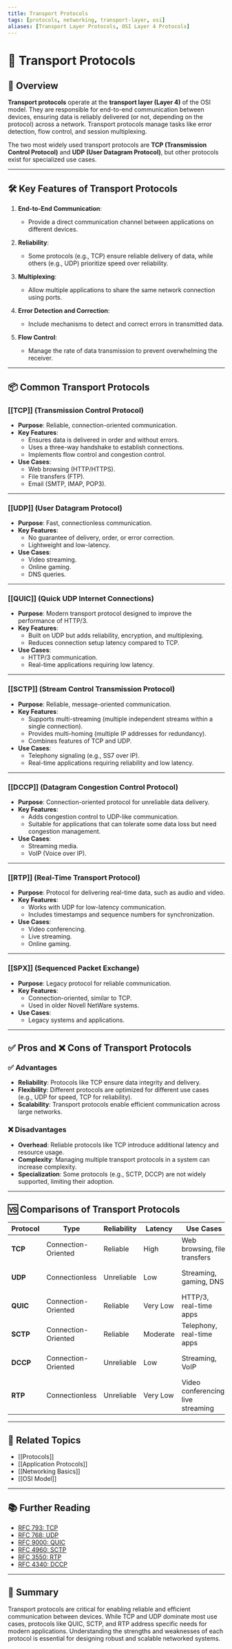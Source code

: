```yaml
---
title: Transport Protocols
tags: [protocols, networking, transport-layer, osi]
aliases: [Transport Layer Protocols, OSI Layer 4 Protocols]
---
```


# 🚚 Transport Protocols

## 🧭 Overview

**Transport protocols** operate at the **transport layer (Layer 4)** of the OSI model. They are responsible for end-to-end communication between devices, ensuring data is reliably delivered (or not, depending on the protocol) across a network. Transport protocols manage tasks like error detection, flow control, and session multiplexing.

The two most widely used transport protocols are **TCP (Transmission Control Protocol)** and **UDP (User Datagram Protocol)**, but other protocols exist for specialized use cases.

---

## 🛠️ Key Features of Transport Protocols

1. **End-to-End Communication**:
   - Provide a direct communication channel between applications on different devices.

2. **Reliability**:
   - Some protocols (e.g., TCP) ensure reliable delivery of data, while others (e.g., UDP) prioritize speed over reliability.

3. **Multiplexing**:
   - Allow multiple applications to share the same network connection using ports.

4. **Error Detection and Correction**:
   - Include mechanisms to detect and correct errors in transmitted data.

5. **Flow Control**:
   - Manage the rate of data transmission to prevent overwhelming the receiver.

---

## 📦 Common Transport Protocols

### [[TCP]] (Transmission Control Protocol)
- **Purpose**: Reliable, connection-oriented communication.
- **Key Features**:
  - Ensures data is delivered in order and without errors.
  - Uses a three-way handshake to establish connections.
  - Implements flow control and congestion control.
- **Use Cases**:
  - Web browsing (HTTP/HTTPS).
  - File transfers (FTP).
  - Email (SMTP, IMAP, POP3).

---

### [[UDP]] (User Datagram Protocol)
- **Purpose**: Fast, connectionless communication.
- **Key Features**:
  - No guarantee of delivery, order, or error correction.
  - Lightweight and low-latency.
- **Use Cases**:
  - Video streaming.
  - Online gaming.
  - DNS queries.

---

### [[QUIC]] (Quick UDP Internet Connections)
- **Purpose**: Modern transport protocol designed to improve the performance of HTTP/3.
- **Key Features**:
  - Built on UDP but adds reliability, encryption, and multiplexing.
  - Reduces connection setup latency compared to TCP.
- **Use Cases**:
  - HTTP/3 communication.
  - Real-time applications requiring low latency.

---

### [[SCTP]] (Stream Control Transmission Protocol)
- **Purpose**: Reliable, message-oriented communication.
- **Key Features**:
  - Supports multi-streaming (multiple independent streams within a single connection).
  - Provides multi-homing (multiple IP addresses for redundancy).
  - Combines features of TCP and UDP.
- **Use Cases**:
  - Telephony signaling (e.g., SS7 over IP).
  - Real-time applications requiring reliability and low latency.

---

### [[DCCP]] (Datagram Congestion Control Protocol)
- **Purpose**: Connection-oriented protocol for unreliable data delivery.
- **Key Features**:
  - Adds congestion control to UDP-like communication.
  - Suitable for applications that can tolerate some data loss but need congestion management.
- **Use Cases**:
  - Streaming media.
  - VoIP (Voice over IP).

---

### [[RTP]] (Real-Time Transport Protocol)
- **Purpose**: Protocol for delivering real-time data, such as audio and video.
- **Key Features**:
  - Works with UDP for low-latency communication.
  - Includes timestamps and sequence numbers for synchronization.
- **Use Cases**:
  - Video conferencing.
  - Live streaming.
  - Online gaming.

---

### [[SPX]] (Sequenced Packet Exchange)
- **Purpose**: Legacy protocol for reliable communication.
- **Key Features**:
  - Connection-oriented, similar to TCP.
  - Used in older Novell NetWare systems.
- **Use Cases**:
  - Legacy systems and applications.

---

## ✅ Pros and ❌ Cons of Transport Protocols

### ✅ Advantages
- **Reliability**: Protocols like TCP ensure data integrity and delivery.
- **Flexibility**: Different protocols are optimized for different use cases (e.g., UDP for speed, TCP for reliability).
- **Scalability**: Transport protocols enable efficient communication across large networks.

### ❌ Disadvantages
- **Overhead**: Reliable protocols like TCP introduce additional latency and resource usage.
- **Complexity**: Managing multiple transport protocols in a system can increase complexity.
- **Specialization**: Some protocols (e.g., SCTP, DCCP) are not widely supported, limiting their adoption.

---

## 🆚 Comparisons of Transport Protocols

| **Protocol**   | **Type**            | **Reliability** | **Latency** | **Use Cases**                     | **Strengths**                     | **Weaknesses**                   |
|-----------------|---------------------|-----------------|-------------|------------------------------------|------------------------------------|-----------------------------------|
| **TCP**        | Connection-Oriented | Reliable        | High        | Web browsing, file transfers       | Reliable, in-order delivery       | High overhead, slower            |
| **UDP**        | Connectionless      | Unreliable      | Low         | Streaming, gaming, DNS             | Lightweight, low latency          | No reliability or error recovery |
| **QUIC**       | Connection-Oriented | Reliable        | Very Low    | HTTP/3, real-time apps             | Low latency, built-in encryption  | Limited adoption                 |
| **SCTP**       | Connection-Oriented | Reliable        | Moderate    | Telephony, real-time apps          | Multi-streaming, multi-homing     | Limited support                  |
| **DCCP**       | Connection-Oriented | Unreliable      | Low         | Streaming, VoIP                    | Congestion control, low latency   | Rarely used                      |
| **RTP**        | Connectionless      | Unreliable      | Very Low    | Video conferencing, live streaming | Real-time delivery, synchronization | Requires additional protocols    |

---

## 🔗 Related Topics

- [[Protocols]]
- [[Application Protocols]]
- [[Networking Basics]]
- [[OSI Model]]

---

## 📚 Further Reading

- [RFC 793: TCP](https://datatracker.ietf.org/doc/html/rfc793)
- [RFC 768: UDP](https://datatracker.ietf.org/doc/html/rfc768)
- [RFC 9000: QUIC](https://datatracker.ietf.org/doc/html/rfc9000)
- [RFC 4960: SCTP](https://datatracker.ietf.org/doc/html/rfc4960)
- [RFC 3550: RTP](https://datatracker.ietf.org/doc/html/rfc3550)
- [RFC 4340: DCCP](https://datatracker.ietf.org/doc/html/rfc4340)

---

## 🧠 Summary

Transport protocols are critical for enabling reliable and efficient communication between devices. While TCP and UDP dominate most use cases, protocols like QUIC, SCTP, and RTP address specific needs for modern applications. Understanding the strengths and weaknesses of each protocol is essential for designing robust and scalable networked systems.
